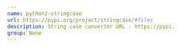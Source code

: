 ```yaml
---
name: python2-stringcase
url: https://pypi.org/project/stringcase/#files
description: String case converter URL : https://pypi.
group: None
---
```

